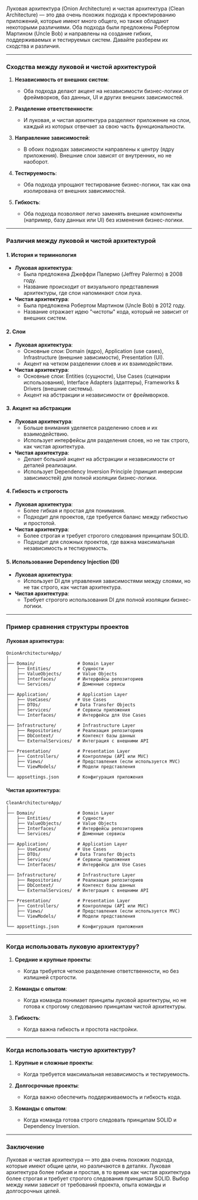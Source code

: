 Луковая архитектура (Onion Architecture) и чистая архитектура (Clean Architecture) — это два очень похожих подхода к проектированию приложений, которые имеют много общего, но также обладают некоторыми различиями. Оба подхода были предложены Робертом Мартином (Uncle Bob) и направлены на создание гибких, поддерживаемых и тестируемых систем. Давайте разберем их сходства и различия.

---

### **Сходства между луковой и чистой архитектурой**
1. **Независимость от внешних систем**:
   - Оба подхода делают акцент на независимости бизнес-логики от фреймворков, баз данных, UI и других внешних зависимостей.

2. **Разделение ответственности**:
   - И луковая, и чистая архитектура разделяют приложение на слои, каждый из которых отвечает за свою часть функциональности.

3. **Направление зависимостей**:
   - В обоих подходах зависимости направлены к центру (ядру приложения). Внешние слои зависят от внутренних, но не наоборот.

4. **Тестируемость**:
   - Оба подхода упрощают тестирование бизнес-логики, так как она изолирована от внешних зависимостей.

5. **Гибкость**:
   - Оба подхода позволяют легко заменять внешние компоненты (например, базу данных или UI) без изменения бизнес-логики.

---

### **Различия между луковой и чистой архитектурой**

#### 1. **История и терминология**
   - **Луковая архитектура**:
     - Была предложена Джеффри Палермо (Jeffrey Palermo) в 2008 году.
     - Название происходит от визуального представления архитектуры, где слои напоминают слои лука.
   - **Чистая архитектура**:
     - Была предложена Робертом Мартином (Uncle Bob) в 2012 году.
     - Название отражает идею "чистоты" кода, который не зависит от внешних систем.

#### 2. **Слои**
   - **Луковая архитектура**:
     - Основные слои: Domain (ядро), Application (use cases), Infrastructure (внешние зависимости), Presentation (UI).
     - Акцент на четком разделении слоев и их взаимодействии.
   - **Чистая архитектура**:
     - Основные слои: Entities (сущности), Use Cases (сценарии использования), Interface Adapters (адаптеры), Frameworks & Drivers (внешние системы).
     - Акцент на абстракции и независимости от фреймворков.

#### 3. **Акцент на абстракции**
   - **Луковая архитектура**:
     - Больше внимания уделяется разделению слоев и их взаимодействию.
     - Использует интерфейсы для разделения слоев, но не так строго, как чистая архитектура.
   - **Чистая архитектура**:
     - Делает больший акцент на абстракции и независимости от деталей реализации.
     - Использует Dependency Inversion Principle (принцип инверсии зависимостей) для полной изоляции бизнес-логики.

#### 4. **Гибкость и строгость**
   - **Луковая архитектура**:
     - Более гибкая и простая для понимания.
     - Подходит для проектов, где требуется баланс между гибкостью и простотой.
   - **Чистая архитектура**:
     - Более строгая и требует строгого следования принципам SOLID.
     - Подходит для сложных проектов, где важна максимальная независимость и тестируемость.

#### 5. **Использование Dependency Injection (DI)**
   - **Луковая архитектура**:
     - Использует DI для управления зависимостями между слоями, но не так строго, как чистая архитектура.
   - **Чистая архитектура**:
     - Требует строгого использования DI для полной изоляции бизнес-логики.

---

### **Пример сравнения структуры проектов**

#### Луковая архитектура:
```
OnionArchitectureApp/
│
├── Domain/                # Domain Layer
│   ├── Entities/          # Сущности
│   ├── ValueObjects/      # Value Objects
│   ├── Interfaces/        # Интерфейсы репозиториев
│   └── Services/          # Доменные сервисы
│
├── Application/           # Application Layer
│   ├── UseCases/          # Use Cases
│   ├── DTOs/             # Data Transfer Objects
│   ├── Services/          # Сервисы приложения
│   └── Interfaces/        # Интерфейсы для Use Cases
│
├── Infrastructure/        # Infrastructure Layer
│   ├── Repositories/      # Реализация репозиториев
│   ├── DbContext/         # Контекст базы данных
│   └── ExternalServices/  # Интеграция с внешними API
│
├── Presentation/          # Presentation Layer
│   ├── Controllers/       # Контроллеры (API или MVC)
│   ├── Views/             # Представления (если используется MVC)
│   └── ViewModels/        # Модели представления
│
└── appsettings.json       # Конфигурация приложения
```

#### Чистая архитектура:
```
CleanArchitectureApp/
│
├── Domain/                # Domain Layer
│   ├── Entities/          # Сущности
│   ├── ValueObjects/      # Value Objects
│   ├── Interfaces/        # Интерфейсы репозиториев
│   └── Services/          # Доменные сервисы
│
├── Application/           # Application Layer
│   ├── UseCases/          # Use Cases
│   ├── DTOs/             # Data Transfer Objects
│   ├── Services/          # Сервисы приложения
│   └── Interfaces/        # Интерфейсы для Use Cases
│
├── Infrastructure/        # Infrastructure Layer
│   ├── Repositories/      # Реализация репозиториев
│   ├── DbContext/         # Контекст базы данных
│   └── ExternalServices/  # Интеграция с внешними API
│
├── Presentation/          # Presentation Layer
│   ├── Controllers/       # Контроллеры (API или MVC)
│   ├── Views/             # Представления (если используется MVC)
│   └── ViewModels/        # Модели представления
│
└── appsettings.json       # Конфигурация приложения
```

---

### **Когда использовать луковую архитектуру?**
1. **Средние и крупные проекты**:
   - Когда требуется четкое разделение ответственности, но без излишней строгости.

2. **Команды с опытом**:
   - Когда команда понимает принципы луковой архитектуры, но не готова к строгому следованию принципам чистой архитектуры.

3. **Гибкость**:
   - Когда важна гибкость и простота настройки.

---

### **Когда использовать чистую архитектуру?**
1. **Крупные и сложные проекты**:
   - Когда требуется максимальная независимость и тестируемость.

2. **Долгосрочные проекты**:
   - Когда важно обеспечить поддерживаемость и гибкость кода.

3. **Команды с опытом**:
   - Когда команда готова строго следовать принципам SOLID и Dependency Inversion.

---

### **Заключение**
Луковая и чистая архитектура — это два очень похожих подхода, которые имеют общие цели, но различаются в деталях. Луковая архитектура более гибкая и простая, в то время как чистая архитектура более строгая и требует строгого следования принципам SOLID. Выбор между ними зависит от требований проекта, опыта команды и долгосрочных целей.